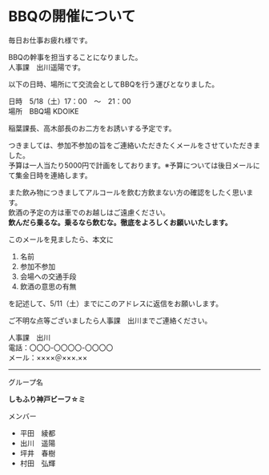 # BBQの開催について

毎日お仕事お疲れ様です。

BBQの幹事を担当することになりました。  
人事課　出川遥陽です。  

以下の日時、場所にて交流会としてBBQを行う運びとなりました｡  

日時　5/18（土）17：00　～　21：00  
場所　BBQ場 KDOIKE  

稲葉課長、高木部長のお二方をお誘いする予定です。

つきましては、参加不参加の旨をご連絡いただきたくメールをさせていただきました。  
予算は一人当たり5000円で計画をしております。※予算については後日メールにて集金日時を連絡します。

また飲み物につきましてアルコールを飲む方飲まない方の確認をしたく思います。  
飲酒の予定の方は車でのお越しはご遠慮ください。  
**飲んだら乗るな。乗るなら飲むな。徹底をよろしくお願いいたします。**

このメールを見ましたら、本文に
1. 名前
1. 参加不参加
1. 会場への交通手段
1. 飲酒の意思の有無  

を記述して、5/11（土）までにこのアドレスに返信をお願いします。

ご不明な点等ございましたら人事課　出川までご連絡ください。  

人事課　出川  
電話：〇〇〇-〇〇〇〇-〇〇〇〇  
メール：××××＠×××.××

* * *
グループ名  

**しもふり神戸ビーフ☆ミ**

メンバー
- 平田　綾都
- 出川　遥陽
- 坪井　春樹
- 村田　弘輝 


